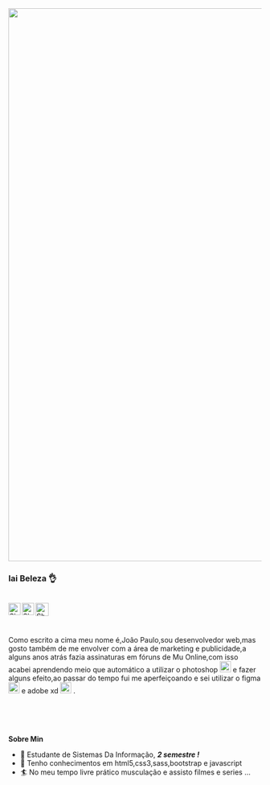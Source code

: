 <img width="1100px" align="center" src="https://i.imgur.com/hqO3AEN.png" >

 ### Iai Beleza  :ok_hand:  


<br/>
<a href="https://www.linkedin.com/in/jo%C3%A3o-paulo-2144861a3/">
    <img align="left" alt="Shubhamdeep Jha | Linkedin" width="24px" src="https://github.com/TheDudeThatCode/TheDudeThatCode/blob/master/Assets/Linkedin.svg" />
  </a>
  <a href="https://www.instagram.com/joaupaulo_/">
    <img align="left" alt="Shubhamdeep Jha | Instagram" width="24px" src="https://github.com/TheDudeThatCode/TheDudeThatCode/blob/master/Assets/Instagram.svg" />
  </a>
  <a href="joaupaulo1799@gmail.com">
    <img align="left" alt="Shubhamdeep Jha | Gmail" width="26px" src="https://github.com/TheDudeThatCode/TheDudeThatCode/blob/master/Assets/Gmail.svg" />
  </a>
 
 <br/>  
<br/>
<br/>


Como escrito a cima meu nome é,João Paulo,sou desenvolvedor web,mas gosto também de me envolver com a área de marketing e publicidade,a alguns anos atrás fazia assinaturas em fóruns de Mu Online,com isso acabei aprendendo meio que automático a utilizar o photoshop  <img  alt="photoshop"  width="22px" src="https://cdn.jsdelivr.net/npm/simple-icons@3.1.0/icons/adobephotoshop.svg" />  e fazer alguns efeito,ao passar do tempo fui me aperfeiçoando e sei utilizar o figma <img  alt="figma"  width="22px" src="https://cdn.jsdelivr.net/npm/simple-icons@3.1.0/icons/figma.svg" />
  e adobe xd  <img  alt="adobexd"  width="22px" src="https://cdn.jsdelivr.net/npm/simple-icons@3.1.0/icons/adobexd.svg" />
.

 <br/>  
<br/>
<br/>
 

**Sobre Min**

 - :closed_book: Estudante de Sistemas Da Informação, ***2 semestre !***
- :rocket: Tenho conhecimentos em html5,css3,sass,bootstrap e javascript
- :surfer: No meu tempo livre prático musculação e assisto filmes e series ... 
